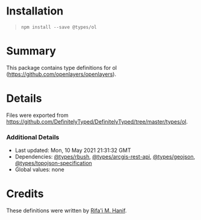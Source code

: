 # Installation
> `npm install --save @types/ol`

# Summary
This package contains type definitions for ol (https://github.com/openlayers/openlayers).

# Details
Files were exported from https://github.com/DefinitelyTyped/DefinitelyTyped/tree/master/types/ol.

### Additional Details
 * Last updated: Mon, 10 May 2021 21:31:32 GMT
 * Dependencies: [@types/rbush](https://npmjs.com/package/@types/rbush), [@types/arcgis-rest-api](https://npmjs.com/package/@types/arcgis-rest-api), [@types/geojson](https://npmjs.com/package/@types/geojson), [@types/topojson-specification](https://npmjs.com/package/@types/topojson-specification)
 * Global values: none

# Credits
These definitions were written by [Rifa'i M. Hanif](https://github.com/hanreev).
